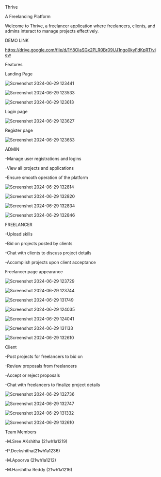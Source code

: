 Thrive 

A Freelancing  Platform


Welcome to Thrive, a freelancer application where freelancers, clients, and admins interact to manage projects effectively.

DEMO LINK

https://drive.google.com/file/d/1Y8OIaSGx2PLR0Br09UJ1ngo0kyFdKpRT/view

Features



Landing Page


![Screenshot 2024-06-29 123441](https://github.com/21wh1a1236/Freelancer-Application/assets/119932516/ba2a36af-52ae-4548-88c3-1be86c7e6f8d)

![Screenshot 2024-06-29 123533](https://github.com/21wh1a1236/Freelancer-Application/assets/119932516/ba528b65-729c-4ab2-84a6-87e3952c9c30)

![Screenshot 2024-06-29 123613](https://github.com/21wh1a1236/Freelancer-Application/assets/119932516/70cdaba1-55a0-40f3-9722-54541e50bccc)


Login page

![Screenshot 2024-06-29 123627](https://github.com/21wh1a1236/Freelancer-Application/assets/119932516/b80ef2b6-e7dc-4644-83ac-5011b2856701)


Register page

![Screenshot 2024-06-29 123653](https://github.com/21wh1a1236/Freelancer-Application/assets/119932516/70ad0c7d-fea0-4995-81e3-faf010122f36)






ADMIN

-Manage user registrations and logins

-View all projects and applications

-Ensure smooth operation of the platform

![Screenshot 2024-06-29 132814](https://github.com/21wh1a1236/Freelancer-Application/assets/119932516/187e92d8-8b5d-44da-99de-525ab157878f)

![Screenshot 2024-06-29 132820](https://github.com/21wh1a1236/Freelancer-Application/assets/119932516/50ede97e-4a19-4344-8826-52e7d748583a)

![Screenshot 2024-06-29 132834](https://github.com/21wh1a1236/Freelancer-Application/assets/119932516/0e4a0393-d9bc-4e32-852a-67fd4654d27a)

![Screenshot 2024-06-29 132846](https://github.com/21wh1a1236/Freelancer-Application/assets/119932516/01b1b4b0-7247-4bda-8ebd-5d37f2954ced)







FREELANCER

-Upload skills

-Bid on projects posted by clients

-Chat with clients to discuss project details

-Accomplish projects upon client acceptance

Freelancer page appearance

![Screenshot 2024-06-29 123729](https://github.com/21wh1a1236/Freelancer-Application/assets/119932516/79dda876-4763-4a40-be35-4c9f776122ff)

![Screenshot 2024-06-29 123744](https://github.com/21wh1a1236/Freelancer-Application/assets/119932516/baa57a4d-824d-45c6-b310-3b6ab1167c71)

![Screenshot 2024-06-29 131749](https://github.com/21wh1a1236/Freelancer-Application/assets/119932516/84efd8a3-e6ed-4e89-a3be-6e115a784173)

![Screenshot 2024-06-29 124035](https://github.com/21wh1a1236/Freelancer-Application/assets/119932516/254c0dee-85d8-44d0-853a-388ad6f9e170)

![Screenshot 2024-06-29 124041](https://github.com/21wh1a1236/Freelancer-Application/assets/119932516/df63f529-a368-415b-8b3c-ff3431d282ae)

![Screenshot 2024-06-29 131133](https://github.com/21wh1a1236/Freelancer-Application/assets/119932516/1a8a01ff-7116-46e5-93ba-0df545d6741e)

![Screenshot 2024-06-29 132610](https://github.com/21wh1a1236/Freelancer-Application/assets/119932516/8cc0cf0e-0487-4039-ba58-fdf687024d1c)






Client

-Post projects for freelancers to bid on

-Review proposals from freelancers

-Accept or reject proposals

-Chat with freelancers to finalize project details



![Screenshot 2024-06-29 132736](https://github.com/21wh1a1236/Freelancer-Application/assets/119932516/348d5ba3-2545-411a-b5d0-17d30742554b)


![Screenshot 2024-06-29 132747](https://github.com/21wh1a1236/Freelancer-Application/assets/119932516/63a914ca-00ca-4d21-a6df-7d9905d8edaa)


![Screenshot 2024-06-29 131332](https://github.com/21wh1a1236/Freelancer-Application/assets/119932516/e7b45a71-470b-4324-af8d-8ed0db23c630)


![Screenshot 2024-06-29 132610](https://github.com/21wh1a1236/Freelancer-Application/assets/119932516/c2f8b11f-8174-40a2-ba9d-be45b857619f)




Team Members

-M.Sree AKshitha (21wh1a1219)

-P.Deekshitha(21wh1a1236)

-M.Apoorva (21wh1a1212)

-M.Harshitha Reddy (21wh1a1216)




